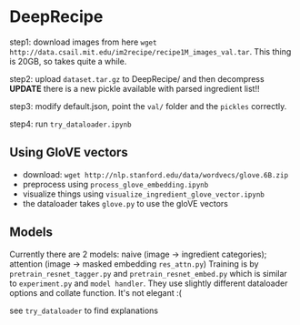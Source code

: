 # DeepRecipe

step1: download images from here `wget http://data.csail.mit.edu/im2recipe/recipe1M_images_val.tar`. This thing is 20GB, so takes quite a while.

step2: upload `dataset.tar.gz` to DeepRecipe/ and then decompress **UPDATE** there is a new pickle available with parsed ingredient list!!

step3: modify default.json, point the `val/` folder and the `pickles` correctly.

step4: run `try_dataloader.ipynb`


## Using GloVE vectors
- download: `wget http://nlp.stanford.edu/data/wordvecs/glove.6B.zip`
- preprocess using `process_glove_embedding.ipynb`
- visualize things using `visualize_ingredient_glove_vector.ipynb`
- the dataloader takes `glove.py` to use the gloVE vectors

## Models
Currently there are 2 models: naive (image -> ingredient categories); attention (image -> masked embedding `res_attn.py`)
Training is by `pretrain_resnet_tagger.py` and `pretrain_resnet_embed.py` which is similar to `experiment.py` and `model handler`.
They use slightly different dataloader options and collate function. It's not elegant :(

see `try_dataloader` to find explanations

